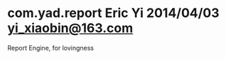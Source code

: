 com.yad.report
Eric Yi
2014/04/03
yi_xiaobin@163.com
==========================

Report Engine, for lovingness
